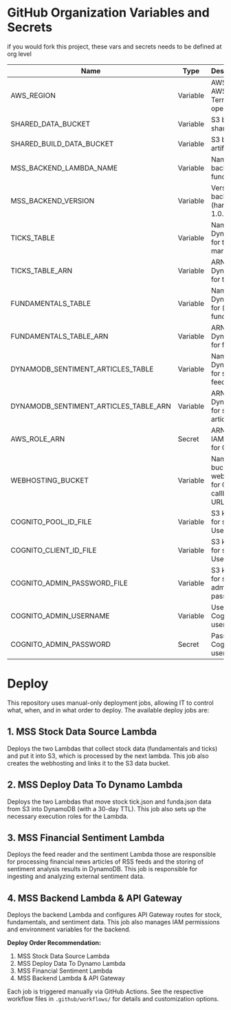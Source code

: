 # GitHub Organization Variables and Secrets

if you would fork this project, these vars and secrets needs to be defined at org level

| Name                                   | Type    | Description/Usage                                                                 |
|----------------------------------------|---------|----------------------------------------------------------------------------------|
| AWS_REGION                            | Variable| AWS region for all AWS CLI and Terraform operations                              |
| SHARED_DATA_BUCKET                    | Variable| S3 bucket for shared data                                                        |
| SHARED_BUILD_DATA_BUCKET               | Variable| S3 bucket for build artifacts                                                    |
| MSS_BACKEND_LAMBDA_NAME                | Variable| Name of the backend Lambda function                                              |
| MSS_BACKEND_VERSION                    | Variable| Version of the backend Lambda (hardcoded as 1.0.0 in workflow)                   |
| TICKS_TABLE                            | Variable| Name of the DynamoDB table for ticks (stock market data)                         |
| TICKS_TABLE_ARN                        | Variable| ARN of the DynamoDB table for ticks                                              |
| FUNDAMENTALS_TABLE                     | Variable| Name of the DynamoDB table for (stock) fundamentals                              |
| FUNDAMENTALS_TABLE_ARN                 | Variable| ARN of the DynamoDB table for fundamentals                                       |
| DYNAMODB_SENTIMENT_ARTICLES_TABLE      | Variable| Name of the DynamoDB table for sentiment (rss feed) articles                     |
| DYNAMODB_SENTIMENT_ARTICLES_TABLE_ARN  | Variable| ARN of the DynamoDB table for sentiment articles                                 |
| AWS_ROLE_ARN                           | Secret  | ARN of the AWS IAM role to assume for GitHub Actions                             |
| WEBHOSTING_BUCKET                      | Variable| Name of the S3 bucket used for webhosting (used for Cognito callback/logout URLs)|
| COGNITO_POOL_ID_FILE                   | Variable| S3 key (filename) for storing Cognito User Pool ID                               |
| COGNITO_CLIENT_ID_FILE                 | Variable| S3 key (filename) for storing Cognito User Pool Client ID                        |
| COGNITO_ADMIN_PASSWORD_FILE            | Variable| S3 key (filename) for storing Cognito admin user's password                      |
| COGNITO_ADMIN_USERNAME                 | Variable| Username for the Cognito admin user                                              |
| COGNITO_ADMIN_PASSWORD                 | Secret  | Password for the Cognito admin user                                              |

# Deploy

This repository uses manual-only deployment jobs, allowing IT to control what, when, and in what order to deploy. The available deploy jobs are:

## 1. MSS Stock Data Source Lambda
Deploys the two Lambdas that collect stock data (fundamentals and ticks) and put it into S3, which is processed by the next lambda. This job also creates the webhosting and links it to the S3 data bucket.

## 2. MSS Deploy Data To Dynamo Lambda
Deploys the two Lambdas that move stock tick.json and funda.json data from S3 into DynamoDB (with a 30-day TTL). This job also sets up the necessary execution roles for the Lambda.

## 3. MSS Financial Sentiment Lambda
Deploys the feed reader and the sentiment Lambda those are responsible for processing financial news articles of RSS feeds and the storing of sentiment analysis results in DynamoDB. This job is responsible for ingesting and analyzing external sentiment data.

## 4. MSS Backend Lambda & API Gateway
Deploys the backend Lambda and configures API Gateway routes for stock, fundamentals, and sentiment data. This job also manages IAM permissions and environment variables for the backend.

**Deploy Order Recommendation:**
1. MSS Stock Data Source Lambda
2. MSS Deploy Data To Dynamo Lambda
3. MSS Financial Sentiment Lambda
4. MSS Backend Lambda & API Gateway

Each job is triggered manually via GitHub Actions. See the respective workflow files in `.github/workflows/` for details and customization options.
